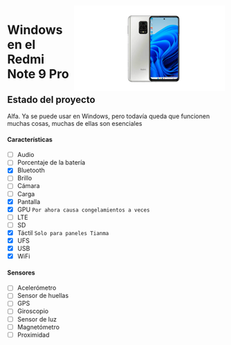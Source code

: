 <img align="right" src="https://github.com/Rubanoxd/Port-Windows-11-redmi-note-9_pro/blob/main/Miatoll.png" width="350" alt="Windows 11 Running On A Poco X3 Pro">


# Windows en el Redmi Note 9 Pro

## Estado del proyecto

Alfa. Ya se puede usar en Windows, pero todavía queda que funcionen muchas cosas, muchas de ellas son esenciales 

#### Características

- [ ] Audio 
- [ ] Porcentaje de la batería
- [x] Bluetooth 
- [ ] Brillo
- [ ] Cámara
- [ ] Carga 
- [x] Pantalla
- [x] GPU ```Por ahora causa congelamientos a veces```
- [ ] LTE 
- [ ] SD 
- [x] Táctil ```Solo para paneles Tianma```
- [x] UFS
- [x] USB 
- [x] WiFi 

#### Sensores
- [ ] Acelerómetro
- [ ] Sensor de huellas
- [ ] GPS
- [ ] Giroscopio
- [ ] Sensor de luz
- [ ] Magnetómetro
- [ ] Proximidad
